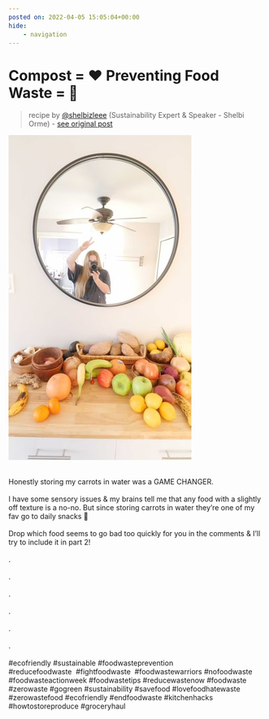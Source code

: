```yaml
---
posted on: 2022-04-05 15:05:04+00:00
hide:
    - navigation
---
```


# Compost = ❤️ Preventing Food Waste = 🥰 

> recipe by [@shelbizleee](https://www.instagram.com/shelbizleee/) 
(Sustainability Expert & Speaker - Shelbi Orme) - [see original post](https://instagram.com/p/Cb-Uc2FI0ET)

![](../img/shelbizleee_05-04-2022_1504.png)

\
Honestly storing my carrots in water was a GAME CHANGER. \
\
I have some sensory issues & my brains tell me that any food with a slightly off texture is a no-no. But since storing carrots in water they’re one of my fav go to daily snacks 🥕\
\
Drop which food seems to go bad too quickly for you in the comments & I’ll try to include it in part 2! \
\
.⁠\
\
.⁠\
\
.⁠\
\
.⁠\
\
.⁠\
\
.⁠\
\
\#ecofriendly \#sustainable \#foodwasteprevention \#reducefoodwaste  \#fightfoodwaste  \#foodwastewarriors \#nofoodwaste \#foodwasteactionweek \#foodwastetips \#reducewastenow \#foodwaste \#zerowaste \#gogreen \#sustainability \#savefood \#lovefoodhatewaste \#zerowastefood \#ecofriendly \#endfoodwaste \#kitchenhacks \#howtostoreproduce \#groceryhaul 